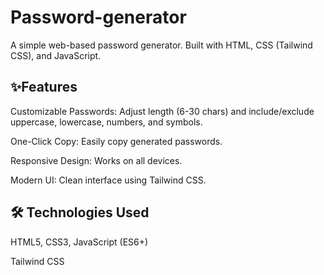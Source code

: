# Password-generator
A simple web-based password generator. Built with HTML, CSS (Tailwind CSS), and JavaScript.


## ✨Features 

Customizable Passwords: Adjust length (6-30 chars) and include/exclude uppercase, lowercase, numbers, and symbols.

One-Click Copy: Easily copy generated passwords.

Responsive Design: Works on all devices.

Modern UI: Clean interface using Tailwind CSS.


## 🛠️ Technologies Used

HTML5, CSS3, JavaScript (ES6+)

Tailwind CSS


